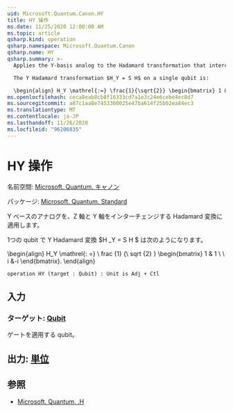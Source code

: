 ```yaml
---
uid: Microsoft.Quantum.Canon.HY
title: HY 操作
ms.date: 11/25/2020 12:00:00 AM
ms.topic: article
qsharp.kind: operation
qsharp.namespace: Microsoft.Quantum.Canon
qsharp.name: HY
qsharp.summary: >-
  Applies the Y-basis analog to the Hadamard transformation that interchanges the Z and Y axes.

  The Y Hadamard transformation $H_Y = S H$ on a single qubit is:

  \begin{align} H_Y \mathrel{:=} \frac{1}{\sqrt{2}} \begin{bmatrix} 1 & 1 \\\\ i & -i \end{bmatrix}. \end{align}
ms.openlocfilehash: ceca8eab8cb8f16333cd7a1e3c24e6cebe4ec8d7
ms.sourcegitcommit: a87c1aa8e7453360025e47ba614f25b02ea84ec3
ms.translationtype: MT
ms.contentlocale: ja-JP
ms.lasthandoff: 11/26/2020
ms.locfileid: "96206835"
---
```

# <a name="hy-operation"></a>HY 操作

名前空間: [Microsoft. Quantum. キャノン](xref:Microsoft.Quantum.Canon)

パッケージ: [Microsoft. Quantum. Standard](https://nuget.org/packages/Microsoft.Quantum.Standard)


Y ベースのアナログを、Z 軸と Y 軸をインターチェンジする Hadamard 変換に適用します。

1つの qubit で Y Hadamard 変換 $H _Y = S H $ は次のようになります。

\begin{align} H_Y \mathrel{: =} \ frac {1} {\ sqrt {2} } \begin{bmatrix} 1 & 1 \\ \\ i &-i \end{bmatrix}.
\end{align}

```qsharp
operation HY (target : Qubit) : Unit is Adj + Ctl
```


## <a name="input"></a>入力

### <a name="target--qubit"></a>ターゲット: [Qubit](xref:microsoft.quantum.lang-ref.qubit)

ゲートを適用する qubit。



## <a name="output--unit"></a>出力: [単位](xref:microsoft.quantum.lang-ref.unit)



## <a name="see-also"></a>参照

- [Microsoft. Quantum. .H](xref:Microsoft.Quantum.Intrinsic.H)